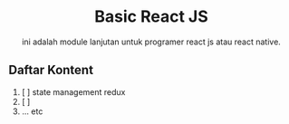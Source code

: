 <div align="center">
<h1>Basic React JS</h1>

<p>ini adalah module lanjutan untuk programer react js atau react native.</p>
</div>

## Daftar Kontent

1. [ ] state management redux
2. [ ] 
3. ... etc